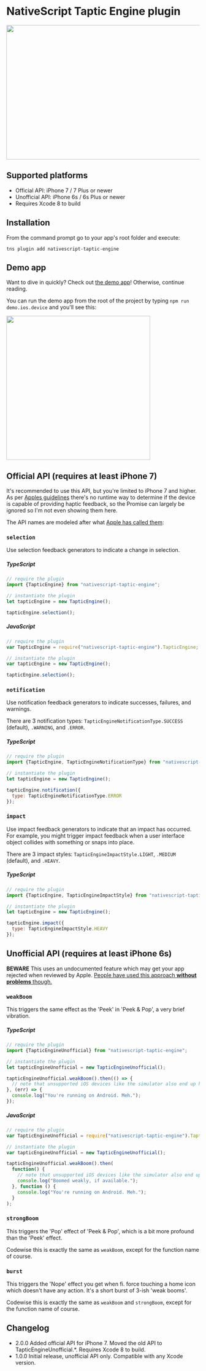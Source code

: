 # NativeScript Taptic Engine plugin

<img src="https://raw.githubusercontent.com/EddyVerbruggen/nativescript-taptic-engine/master/taptic-6s-plus.jpg" width="541px" height="350px"/>

## Supported platforms
* Official API: iPhone 7 / 7 Plus or newer
* Unofficial API: iPhone 6s / 6s Plus or newer
* Requires Xcode 8 to build

## Installation
From the command prompt go to your app's root folder and execute:

```
tns plugin add nativescript-taptic-engine
```

## Demo app
Want to dive in quickly? Check out [the demo app](demo)! Otherwise, continue reading.

You can run the demo app from the root of the project by typing `npm run demo.ios.device` and you'll see this:

<img src="https://raw.githubusercontent.com/EddyVerbruggen/nativescript-taptic-engine/master/demo-app.png" width="375px"/>


## Official API (requires at least iPhone 7)
It's recommended to use this API, but you're limited to iPhone 7 and higher.
As per [Apples guidelines](https://developer.apple.com/reference/uikit/uifeedbackgenerator)
there's no runtime way to determine if the device is capable of providing haptic feedback,
so the Promise can largely be ignored so I'm not even showing them here.

The API names are modeled after what [Apple has called them](https://developer.apple.com/reference/uikit/uifeedbackgenerator):

### `selection`
Use selection feedback generators to indicate a change in selection.

##### TypeScript
```js
// require the plugin
import {TapticEngine} from "nativescript-taptic-engine";

// instantiate the plugin
let tapticEngine = new TapticEngine();

tapticEngine.selection();
```

##### JavaScript
```js
// require the plugin
var TapticEngine = require("nativescript-taptic-engine").TapticEngine;

// instantiate the plugin
var tapticEngine = new TapticEngine();

tapticEngine.selection();
```

### `notification`
Use notification feedback generators to indicate successes, failures, and warnings.

There are 3 notification types: `TapticEngineNotificationType.SUCCESS` (default), `.WARNING`, and `.ERROR`.

##### TypeScript
```js
// require the plugin
import {TapticEngine, TapticEngineNotificationType} from "nativescript-taptic-engine";

// instantiate the plugin
let tapticEngine = new TapticEngine();

tapticEngine.notification({
  type: TapticEngineNotificationType.ERROR
});
```

### `impact`
Use impact feedback generators to indicate that an impact has occurred.
For example, you might trigger impact feedback when a user interface object
collides with something or snaps into place.

There are 3 impact styles: `TapticEngineImpactStyle.LIGHT`, `.MEDIUM` (default), and `.HEAVY`.

##### TypeScript
```js
// require the plugin
import {TapticEngine, TapticEngineImpactStyle} from "nativescript-taptic-engine";

// instantiate the plugin
let tapticEngine = new TapticEngine();

tapticEngine.impact({
  type: TapticEngineImpactStyle.HEAVY
});
```


## Unofficial API (requires at least iPhone 6s)
__BEWARE__ This uses an undocumented feature which may get your app rejected when reviewed by Apple.
[People have used this approach __without problems__ though.](http://stackoverflow.com/questions/32526868/taptic-in-ios-9)

### `weakBoom`
This triggers the same effect as the 'Peek' in 'Peek & Pop', a very brief vibration.

##### TypeScript
```js
// require the plugin
import {TapticEngineUnofficial} from "nativescript-taptic-engine";

// instantiate the plugin
let tapticEngineUnofficial = new TapticEngineUnofficial();

tapticEngineUnofficial.weakBoom().then(() => {
  // note that unsupported iOS devices like the simulator also end up here
}, (err) => {
  console.log("You're running on Android. Meh.");
});
```

##### JavaScript
```js
// require the plugin
var TapticEngineUnofficial = require("nativescript-taptic-engine").TapticEngineUnofficial;

// instantiate the plugin
var tapticEngineUnofficial = new TapticEngineUnofficial();

tapticEngineUnofficial.weakBoom().then(
  function() {
    // note that unsupported iOS devices like the simulator also end up here
    console.log("Boomed weakly, if available.");
  }, function () {
    console.log("You're running on Android. Meh.");
  }
);
```

### `strongBoom`
This triggers the 'Pop' effect of 'Peek & Pop', which is a bit more profound than the 'Peek' effect.

Codewise this is exactly the same as `weakBoom`, except for the function name of course.


### `burst`
This triggers the 'Nope' effect you get when fi. force touching a home icon which doesn't have any action. It's a short burst of 3-ish 'weak booms'.

Codewise this is exactly the same as `weakBoom` and `strongBoom`, except for the function name of course.

## Changelog
* 2.0.0  Added official API for iPhone 7. Moved the old API to TapticEngineUnofficial.*. Requires Xcode 8 to build.
* 1.0.0  Initial release, unofficial API only. Compatible with any Xcode version.

